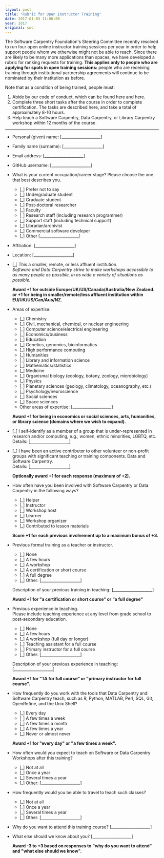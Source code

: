 ```yaml
---
layout: post  
title: "Rubric for Open Instructor Training"
date: 2017-01-03 11:00:00
year: 2017
original: swc
---
```


The Software Carpentry Foundation's Steering Committee recently resolved
to run four open online instructor training sessions per year
in order to help support people whom we otherwise might not be able to reach.
Since there are likely to be many more applications than spaces,
we have developed a rubric for ranking requests for training.
**This applies only to people who are applying for spots in open training sessions:**
people who are receiving training through institutional partnership agreements
will continue to be nominated by their institution as before.

Note that as a condition of being trained,
people must:

1.  Abide by our code of conduct, which can be found here and here.
2.  Complete three short tasks after the course in order to
    complete certification. The tasks are described here, and
    take a total of approximately 8-10 hours.
3.  Help teach a Software Carpentry, Data Carpentry, or Library Carpentry
    workshop within 12 months of the course.

----

*   Personal (given) name: [____________________]

*   Family name (surname): [____________________]

*   Email address: [____________________]

*   GitHub username: [____________________]

*   What is your current occupation/career stage?
    Please choose the one that best describes you.

    *  [_] Prefer not to say
    *  [_] Undergraduate student
    *  [_] Graduate student
    *  [_] Post-doctoral researcher
    *  [_] Faculty
    *  [_] Research staff (including research programmer)
    *  [_] Support staff (including technical support)
    *  [_] Librarian/archivist
    *  [_] Commercial software developer
    *  [_] Other [____________________]

*   Affiliation: [____________________]

*   Location: [____________________]

*   [_] This a smaller, remote, or less affluent institution.  
    *Software and Data Carpentry strive to make workshops accessible to
    as many people as possible, in as wide a variety of situations as
    possible.*  

    **Award +1 for outside Europe/UK/US/Canada/Australia/New Zealand.  
    or
    +1 for being in smaller/remote/less affluent institution within EU/UK/US/Can/Aus/NZ.**

*   Areas of expertise:

    *   [_] Chemistry
    *   [_] Civil, mechanical, chemical, or nuclear engineering
    *   [_] Computer science/electrical engineering
    *   [_] Economics/business
    *   [_] Education
    *   [_] Genetics, genomics, bioinformatics
    *   [_] High performance computing
    *   [_] Humanities
    *   [_] Library and information science
    *   [_] Mathematics/statistics
    *   [_] Medicine
    *   [_] Organismal biology (ecology, botany, zoology, microbiology)
    *   [_] Physics
    *   [_] Planetary sciences (geology, climatology, oceanography, etc.)
    *   [_] Psychology/neuroscience
    *   [_] Social sciences
    *   [_] Space sciences
    *   Other areas of expertise: [____________________]

    **Award +1 for being in economics or social sciences, arts,
    humanities, or library science (domains where we wish to expand).**

*   [_] I self-identify as a member of a group that is under-represented
    in research and/or computing, e.g., women, ethnic minorities, LGBTQ,
    etc.  
    Details: [____________________]

*   [_] I have been an active contributor to other volunteer or
    non-profit groups with significant teaching or training components.
    Data and Software Carpentry.  
    Details: [____________________]

    **Optionally award +1 for each response (maximum of +2).**

*   How often have you been involved with Software Carpentry or Data
    Carpentry in the following ways?

    *   [_] Helper
    *   [_] Instructor
    *   [_] Workshop host
    *   [_] Learner
    *   [_] Workshop organizer
    *   [_] Contributed to lesson materials

    **Score +1 for each previous involvement up to a maximum bonus of +3.**

*   Previous formal training as a teacher or instructor.

    *   [_] None
    *   [_] A few hours
    *   [_] A workshop
    *   [_] A certification or short course
    *   [_] A full degree
    *   [_] Other: [____________________]

    Description of your previous training in teaching:
    [____________________]

    **Award +1 for "a certification or short course" or "a full degree"**


*   Previous experience in teaching.  
    Please include teaching experience at any level from grade school
    to post-secondary education.

    *   [_] None
    *   [_] A few hours
    *   [_] A workshop (full day or longer)
    *   [_] Teaching assistant for a full course
    *   [_] Primary instructor for a full course
    *   [_] Other: [____________________]

    Description of your previous experience in teaching:
    [____________________]

    **Award +1 for "TA for full course" or "primary instructor for full course".**

*   How frequently do you work with the tools that Data Carpentry and
    Software Carpentry teach, such as R, Python, MATLAB, Perl, SQL,
    Git, OpenRefine, and the Unix Shell?

    *   [_] Every day
    *   [_] A few times a week
    *   [_] A few times a month
    *   [_] A few times a year
    *   [_] Never or almost never

    **Award +1 for "every day" or "a few times a week".**

*   How often would you expect to teach on Software or Data Carpentry
    Workshops after this training?

    *   [_] Not at all
    *   [_] Once a year
    *   [_] Several times a year
    *   [_] Other: [____________________]

*   How frequently would you be able to travel to teach such classes?

    *   [_] Not at all
    *   [_] Once a year
    *   [_] Several times a year
    *   [_] Other: [____________________]

*   Why do you want to attend this training course?
    [____________________]

*   What else should we know about you?
    [____________________]

    **Award -3 to +3 based on responses to "why do you want to attend" and
    "what else should we know".**
